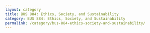 ```yaml
---
layout: category
title: BUS 884: Ethics, Society, and Sustainability
category: BUS 884: Ethics, Society, and Sustainability
permalink: /category/bus-884-ethics-society-and-sustainability/
---
```

